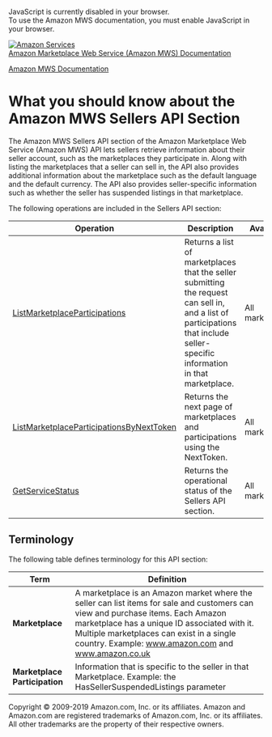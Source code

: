 <div id="MWSDX_noscript">

JavaScript is currently disabled in your browser.  
To use the Amazon MWS documentation, you must enable JavaScript in your
browser.

</div>

<div id="MWSDX_divtop">

[![Amazon
Services](https://images-na.ssl-images-amazon.com/images/G/08/mwsportal/fr_FR/amazonservices.gif
"Amazon Services")](http://services.amazon.fr)  
<span id="MWSDX_titlebar">[Amazon Marketplace Web Service (Amazon MWS)
Documentation](https://developer.amazonservices.fr/gp/mws/docs.html)</span>

</div>

<div id="MWSDX_divbottom">

<div id="MWSDX_divleft">

<div id="MWSDX_toc">

</div>

</div>

<div id="MWSDX_divright">

<div id="MWSDX_content">

<span id="MWSDX_breadcrumbs">[Amazon MWS
Documentation](https://developer.amazonservices.fr/gp/mws/docs.html)</span>

# What you should know about the Amazon MWS Sellers API Section

<div class="body conbody">

The <span class="ph">Amazon MWS</span> <span class="ph">Sellers API
section</span> of the <span class="ph">Amazon Marketplace Web Service
(Amazon MWS)</span> API lets sellers retrieve information about their
seller account, such as the marketplaces they participate in. Along with
listing the marketplaces that a seller can sell in, the API also
provides additional information about the marketplace such as the
default language and the default currency. The API also provides
seller-specific information such as whether the seller has suspended
listings in that marketplace.

<div class="section">

The following operations are included in the <span class="ph">Sellers
API section</span>:

<div class="p">

<div class="tablenoborder">

| Operation                                                                                                                                                                                                                                                   | Description                                                                                                                                                                   | Availability                              |
| ----------------------------------------------------------------------------------------------------------------------------------------------------------------------------------------------------------------------------------------------------------- | ----------------------------------------------------------------------------------------------------------------------------------------------------------------------------- | ----------------------------------------- |
| [ListMarketplaceParticipations](Sellers_ListMarketplaceParticipations.md "Returns a list of marketplaces that the seller submitting the request can sell in, and a list of participations that include seller-specific information in that marketplace.") | Returns a list of marketplaces that the seller submitting the request can sell in, and a list of participations that include seller-specific information in that marketplace. | <span class="ph">All marketplaces.</span> |
| [ListMarketplaceParticipationsByNextToken](Sellers_ListMarketplaceParticipationsByNextToken.md "Returns the next page of marketplaces and participations using the NextToken.")                                                                           | Returns the next page of marketplaces and participations using the <span class="keyword parmname">NextToken</span>.                                                           | <span class="ph">All marketplaces.</span> |
| [GetServiceStatus](Sellers_GetServiceStatus.md "Returns the operational status of the Sellers API section.")                                                                                                                                              | Returns the operational status of the <span class="ph">Sellers API section</span>.                                                                                            | <span class="ph">All marketplaces.</span> |

</div>

</div>

</div>

<div class="section">

## Terminology

The following table defines terminology for this API section:

<div class="tablenoborder">

| Term                          | Definition                                                                                                                                                                                                                                                                          |
| ----------------------------- | ----------------------------------------------------------------------------------------------------------------------------------------------------------------------------------------------------------------------------------------------------------------------------------- |
| **Marketplace**               | A marketplace is an Amazon market where the seller can list items for sale and customers can view and purchase items. Each Amazon marketplace has a unique ID associated with it. Multiple marketplaces can exist in a single country. Example: www.amazon.com and www.amazon.co.uk |
| **Marketplace Participation** | Information that is specific to the seller in that Marketplace. Example: the HasSellerSuspendedListings parameter                                                                                                                                                                   |

</div>

</div>

</div>

<div id="MWSDX_footer">

Copyright © 2009-2019 Amazon.com, Inc. or its affiliates. Amazon and
Amazon.com are registered trademarks of Amazon.com, Inc. or its
affiliates. All other trademarks are the property of their respective
owners.

</div>

</div>

</div>

<div style="clear: both;">

</div>

</div>

